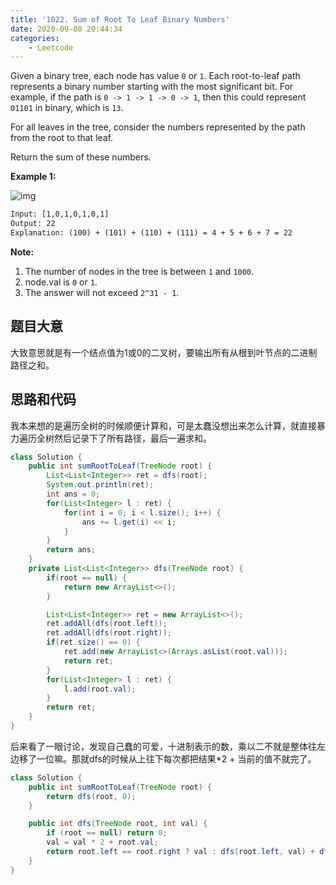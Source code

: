 ```yaml
---
title: '1022. Sum of Root To Leaf Binary Numbers'
date: 2020-09-08 20:44:34
categories: 
    - Leetcode
---
```


Given a binary tree, each node has value `0` or `1`. Each root-to-leaf path represents a binary number starting with the most significant bit. For example, if the path is `0 -> 1 -> 1 -> 0 -> 1`, then this could represent `01101` in binary, which is `13`.

For all leaves in the tree, consider the numbers represented by the path from the root to that leaf.

Return the sum of these numbers.
<!--more -->

**Example 1:**

![img](https://assets.leetcode.com/uploads/2019/04/04/sum-of-root-to-leaf-binary-numbers.png)

``` txt
Input: [1,0,1,0,1,0,1]
Output: 22
Explanation: (100) + (101) + (110) + (111) = 4 + 5 + 6 + 7 = 22
```

**Note:**

1. The number of nodes in the tree is between `1` and `1000`.
2. node.val is `0` or `1`.
3. The answer will not exceed `2^31 - 1`.

## 题目大意

大致意思就是有一个结点值为1或0的二叉树，要输出所有从根到叶节点的二进制路径之和。

## 思路和代码

我本来想的是遍历全树的时候顺便计算和，可是太蠢没想出来怎么计算，就直接暴力遍历全树然后记录下了所有路径，最后一遍求和。

``` java
class Solution {
    public int sumRootToLeaf(TreeNode root) {
        List<List<Integer>> ret = dfs(root);
        System.out.println(ret);
        int ans = 0;
        for(List<Integer> l : ret) {
            for(int i = 0; i < l.size(); i++) {
                ans += l.get(i) << i;
            }
        }
        return ans;
    }
    private List<List<Integer>> dfs(TreeNode root) {
        if(root == null) {
            return new ArrayList<>();
        }

        List<List<Integer>> ret = new ArrayList<>();
        ret.addAll(dfs(root.left));
        ret.addAll(dfs(root.right));
        if(ret.size() == 0) {
            ret.add(new ArrayList<>(Arrays.asList(root.val)));
            return ret;
        }
        for(List<Integer> l : ret) {
            l.add(root.val);
        }
        return ret;
    }
}
```

后来看了一眼讨论，发现自己蠢的可爱，十进制表示的数，乘以二不就是整体往左边移了一位嘛。那就dfs的时候从上往下每次都把结果*2 + 当前的值不就完了。

``` java
class Solution {
    public int sumRootToLeaf(TreeNode root) {
        return dfs(root, 0);
    }

    public int dfs(TreeNode root, int val) {
        if (root == null) return 0;
        val = val * 2 + root.val;
        return root.left == root.right ? val : dfs(root.left, val) + dfs(root.right, val);
    }
}
```
